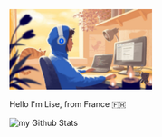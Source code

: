 <a href="https://https://github.com/HydreNoire"><img width="50%" alt="Code Girl" src="./assets/cover.jpg" /></a>
<p>Hello I'm Lise, from France 🇫🇷</p>

<img align="center" src="https://HydreNoire.vercel.app/api?username=hydrenoire&include_all_commits=true&count_private=true&show_icons=true&line_height=20&title_color=E1DBCF&icon_color=1124BB&text_color=E1DBCF&bg_color=0,000000,323561ff" alt="my Github Stats"/>

<!--
**HydreNoire/HydreNoire** is a ✨ _special_ ✨ repository because its `README.md` (this file) appears on your GitHub profile.

Here are some ideas to get you started:

- 🔭 I’m currently working on ...
- 🌱 I’m currently learning ...
- 👯 I’m looking to collaborate on ...
- 🤔 I’m looking for help with ...
- 💬 Ask me about ...
- 📫 How to reach me: ...
- 😄 Pronouns: ...
- ⚡ Fun fact: ...
-->
